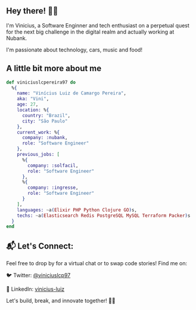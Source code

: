 ## Hey there! 👋🍻

I'm Vinicius, a Software Enginner and tech enthusiast on a perpetual quest for the next big challenge in the digital realm and actually working at Nubank.

I'm passionate about technology, cars, music and food!

## A little bit more about me

```ex
def viniciuslcpereira97 do
  %{
    name: "Vinícius Luiz de Camargo Pereira",
    aka: "Vini",
    age: 27,
    location: %{
      country: "Brazil",
      city: "São Paulo"
    },  
    current_work: %{
      company: :nubank,
      role: "Software Engineer"
    },
    previous_jobs: [
      %{
        company: :solfacil,
        role: "Software Engineer"
      },
      %{
        company: :ingresse,
        role: "Software Engineer"
      }
    ],
    languages: ~a(Elixir PHP Python Clojure GO)s,
    techs: ~a(Elasticsearch Redis PostgreSQL MySQL Terraform Packer)s
  }
end
```

## 📬 Let's Connect:
Feel free to drop by for a virtual chat or to swap code stories! Find me on:

🐦 Twitter: [@viniciuslcp97](https://x.com/viniciuslcp97)

💼 LinkedIn: [vinicius-luiz](https://linkedin.com/in/vinicius-luiz)

Let's build, break, and innovate together! 🚀✨

